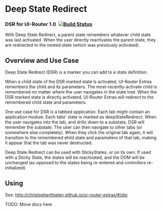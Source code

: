 # Deep State Redirect

### DSR for UI-Router 1.0 &nbsp;[![Build Status](https://travis-ci.org/christopherthielen/deep-state-redirect.svg?branch=master)](https://travis-ci.org/christopherthielen/deep-state-redirect)

With Deep State Redirect, a parent state remembers whatever child state was last activated.
When the user directly reactivates the parent state, they are redirected to the nested state (which was previously activated).


## Overview and Use Case

Deep State Redirect (DSR) is a marker you can add to a state definition.

When a child state of the DSR marked state is activated, UI-Router Extras remembers the child and its parameters.
The most-recently-activate child is remembered no matter where the user navigates in the state tree.
When the DSR marked state is directly activated, UI-Router Extras will redirect to the remembered child state and parameters.

One use case for DSR is a tabbed application.
Each tab might contain an application module.
Each tabs' state is marked as deepStateRedirect.
When the user navigates into the tab, and drills down to a substate, DSR will remember the substate.
The user can then navigate to other tabs (or somewhere else completely).
When they click the original tab again, it will transition to the remembered ehild state and parameters of that tab, making it appear that the tab was never destructed.

Deep State Redirect can be used with StickyStates, or on its own.
If used with a Sticky State, the states will be reactivated, and the DOM will be unchanged (as opposed to the states being re-entered and controllers re-initialized)

## Using

See: http://christopherthielen.github.io/ui-router-extras/#/dsr

TODO: Move docs here
